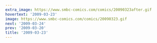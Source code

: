 ```yaml
---
extra_image: https://www.smbc-comics.com/comics/20090323after.gif
hovertext: '2009-03-23'
image: https://www.smbc-comics.com/comics/20090323.gif
next: '2009-03-24'
prev: '2009-03-20'
title: '2009-03-23'
---
```

